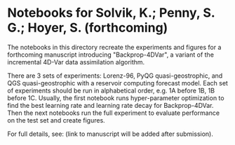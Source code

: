 # Notebooks for Solvik, K.; Penny, S. G.; Hoyer, S. (forthcoming)

The notebooks in this directory recreate the experiments and figures for a forthcoming manuscript introducing "Backprop-4DVar", a variant of the incremental 4D-Var data assimilation algorithm.

There are 3 sets of experiments: Lorenz-96, PyQG quasi-geostrophic, and QGS quasi-geostrophic with a reservoir computing forecast model. Each set of experiments should be run in alphabetical order, e.g. 1A before 1B, 1B before 1C. Usually, the first notebook runs hyper-parameter optimization to find the best learning rate and learning rate decay for Backprop-4DVar. Then the next notebooks run the full experiment to evaluate performance on the test set and create figures. 

For full details, see: (link to manuscript will be added after submission). 
